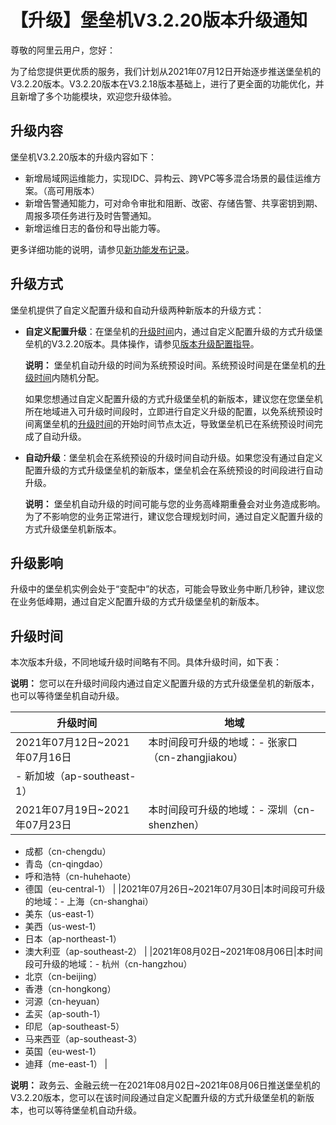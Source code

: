 # 【升级】堡垒机V3.2.20版本升级通知

尊敬的阿里云用户，您好：

为了给您提供更优质的服务，我们计划从2021年07月12日开始逐步推送堡垒机的V3.2.20版本。V3.2.20版本在V3.2.18版本基础上，进行了更全面的功能优化，并且新增了多个功能模块，欢迎您升级体验。

## 升级内容

堡垒机V3.2.20版本的升级内容如下：

-   新增局域网运维能力，实现IDC、异构云、跨VPC等多混合场景的最佳运维方案。（高可用版本）
-   新增告警通知能力，可对命令审批和阻断、改密、存储告警、共享密钥到期、周报多项任务进行及时告警通知。
-   新增运维日志的备份和导出能力等。

更多详细功能的说明，请参见[新功能发布记录](/intl.zh-CN/动态与公告/新功能发布记录.md)。

## 升级方式

堡垒机提供了自定义配置升级和自动升级两种新版本的升级方式：

-   **自定义配置升级**：在堡垒机的[升级时间](#section_e9o_dmy_efj)内，通过自定义配置升级的方式升级堡垒机的V3.2.20版本。具体操作，请参见[版本升级配置指导](/intl.zh-CN/动态与公告/版本升级配置指导.md)。

    **说明：** 堡垒机自动升级的时间为系统预设时间。系统预设时间是在堡垒机的[升级时间](#section_e9o_dmy_efj)内随机分配。

    如果您想通过自定义配置升级的方式升级堡垒机的新版本，建议您在您堡垒机所在地域进入可升级时间段时，立即进行自定义升级的配置，以免系统预设时间离堡垒机的[升级时间](#section_e9o_dmy_efj)的开始时间节点太近，导致堡垒机已在系统预设时间完成了自动升级。

-   **自动升级**：堡垒机会在系统预设的升级时间自动升级。如果您没有通过自定义配置升级的方式升级堡垒机的新版本，堡垒机会在系统预设的时间段进行自动升级。

    **说明：** 堡垒机自动升级的时间可能与您的业务高峰期重叠会对业务造成影响。为了不影响您的业务正常进行，建议您合理规划时间，通过自定义配置升级的方式升级堡垒机新版本。


## 升级影响

升级中的堡垒机实例会处于“变配中”的状态，可能会导致业务中断几秒钟，建议您在业务低峰期，通过自定义配置升级的方式升级堡垒机的新版本。

## 升级时间

本次版本升级，不同地域升级时间略有不同。具体升级时间，如下表：

**说明：** 您可以在升级时间段内通过自定义配置升级的方式升级堡垒机的新版本，也可以等待堡垒机自动升级。

|升级时间|地域|
|----|--|
|2021年07月12日~2021年07月16日|本时间段可升级的地域：-   张家口（cn-zhangjiakou）
-   新加坡（ap-southeast-1） |
|2021年07月19日~2021年07月23日|本时间段可升级的地域：-   深圳（cn-shenzhen）
-   成都（cn-chengdu）
-   青岛（cn-qingdao）
-   呼和浩特（cn-huhehaote）
-   德国（eu-central-1） |
|2021年07月26日~2021年07月30日|本时间段可升级的地域：-   上海（cn-shanghai）
-   美东（us-east-1）
-   美西（us-west-1）
-   日本（ap-northeast-1）
-   澳大利亚（ap-southeast-2） |
|2021年08月02日~2021年08月06日|本时间段可升级的地域：-   杭州（cn-hangzhou）
-   北京（cn-beijing）
-   香港（cn-hongkong）
-   河源（cn-heyuan）
-   孟买（ap-south-1）
-   印尼（ap-southeast-5）
-   马来西亚（ap-southeast-3）
-   英国（eu-west-1）
-   迪拜（me-east-1） |

**说明：** 政务云、金融云统一在2021年08月02日~2021年08月06日推送堡垒机的V3.2.20版本，您可以在该时间段通过自定义配置升级的方式升级堡垒机的新版本，也可以等待堡垒机自动升级。

